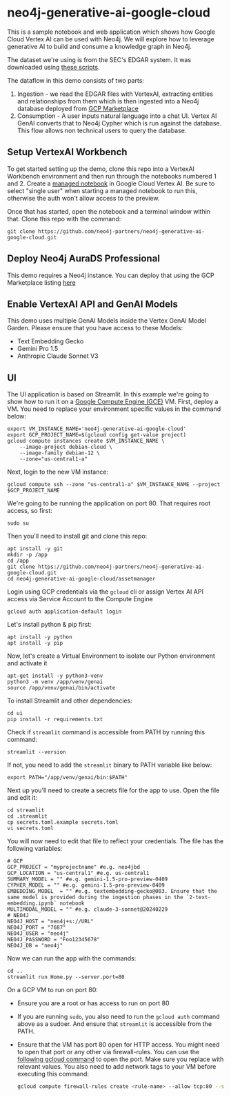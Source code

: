 # neo4j-generative-ai-google-cloud
This is a sample notebook and web application which shows how Google Cloud Vertex AI can be used with Neo4j. We will explore how to leverage generative AI to build and consume a knowledge graph in Neo4j.

The dataset we're using is from the SEC's EDGAR system.  It was downloaded using [these scripts](https://github.com/neo4j-partners/neo4j-sec-edgar-form13).

The dataflow in this demo consists of two parts:
1. Ingestion - we read the EDGAR files with VertexAI, extracting entities and relationships from them which is then ingested into a Neo4j database deployed from [GCP Marketplace](https://console.cloud.google.com/marketplace/browse?filter=partner:Neo4j)
2. Consumption - A user inputs natural language into a chat UI.  Vertex AI GenAI converts that to Neo4j Cypher which is run against the database.  This flow allows non technical users to query the database.

## Setup VertexAI Workbench
To get started setting up the demo, clone this repo into a VertexAI Workbench environment and then run through the notebooks numbered 1 and 2.
Create a [managed notebook](https://console.cloud.google.com/vertex-ai/workbench/managed) in Google Cloud Vertex AI.  Be sure to select "single user" when starting a managed notebook to run this, otherwise the auth won't allow access to the preview.

Once that has started, open the notebook and a terminal window within that.  Clone this repo with the command:

    git clone https://github.com/neo4j-partners/neo4j-generative-ai-google-cloud.git

## Deploy Neo4j AuraDS Professional
This demo requires a Neo4j instance.  You can deploy that using the GCP Marketplace listing [here](https://console.cloud.google.com/marketplace/browse?filter=partner:Neo4j)

## Enable VertexAI API and GenAI Models
This demo uses multiple GenAI Models inside the Vertex GenAI Model Garden. Please ensure that you have access to these Models:
- Text Embedding Gecko
- Gemini Pro 1.5
- Anthropic Claude Sonnet V3

## UI
The UI application is based on Streamlit. In this example we're going to show how to run it on a [Google Compute Engine (GCE)](https://console.cloud.google.com/compute/instances) VM.  First, deploy a VM. You need to replace your environment specific values in the command below:

    export VM_INSTANCE_NAME='neo4j-generative-ai-google-cloud'
    export GCP_PROJECT_NAME=$(gcloud config get-value project)
    gcloud compute instances create $VM_INSTANCE_NAME \
        --image-project debian-cloud \
        --image-family debian-12 \
        --zone="us-central1-a"
        

Next, login to the new VM instance:

    gcloud compute ssh --zone "us-central1-a" $VM_INSTANCE_NAME --project $GCP_PROJECT_NAME

We're going to be running the application on port 80.  That requires root access, so first:

    sudo su

Then you'll need to install git and clone this repo:

    apt install -y git
    mkdir -p /app
    cd /app
    git clone https://github.com/neo4j-partners/neo4j-generative-ai-google-cloud.git
    cd neo4j-generative-ai-google-cloud/assetmanager

Login using GCP credentials via the `gcloud` cli or assign Vertex AI API access via Service Account to the Compute Engine

    gcloud auth application-default login

Let's install python & pip first:

    apt install -y python
    apt install -y pip

Now, let's create a Virtual Environment to isolate our Python environment and activate it

    apt-get install -y python3-venv
    python3 -m venv /app/venv/genai
    source /app/venv/genai/bin/activate

To install Streamlit and other dependencies:

    cd ui
    pip install -r requirements.txt

Check if `streamlit` command is accessible from PATH by running this command:

    streamlit --version

If not, you need to add the `streamlit` binary to PATH variable like below:

    export PATH="/app/venv/genai/bin:$PATH"

Next up you'll need to create a secrets file for the app to use.  Open the file and edit it:

    cd streamlit
    cd .streamlit
    cp secrets.toml.example secrets.toml
    vi secrets.toml

You will now need to edit that file to reflect your credentials. The file has the following variables:

    # GCP
    GCP_PROJECT = "myprojectname" #e.g. neo4jbd
    GCP_LOCATION = "us-central1" #e.g. us-central1
    SUMMARY_MODEL = "" #e.g. gemini-1.5-pro-preview-0409
    CYPHER_MODEL = "" #e.g. gemini-1.5-pro-preview-0409
    EMBEDDING_MODEL  = "" #e.g. textembedding-gecko@003. Ensure that the same model is provided during the ingestion phases in the `2-text-embedding.ipynb` notebook
    MULTIMODAL_MODEL = "" #e.g. claude-3-sonnet@20240229
    # NEO4J
    NEO4J_HOST = "neo4j+s://URL"
    NEO4J_PORT = "7687"
    NEO4J_USER = "neo4j"
    NEO4J_PASSWORD = "Foo12345678"
    NEO4J_DB = "neo4j"

Now we can run the app with the commands:

    cd ..
    streamlit run Home.py --server.port=80

On a GCP VM to run on port 80:
- Ensure you are a root or has access to run on port 80
- If you are running `sudo`, you also need to run the `gcloud auth` command above as a sudoer. And ensure that `streamlit` is accessible from the PATH.
- Ensure that the VM has port 80 open for HTTP access. You might need to open that port or any other via firewall-rules. You can use the [following gcloud command](https://cloud.google.com/sdk/gcloud/reference/compute/firewall-rules/create) to open the port. Make sure you replace with relevant values. You also need to add network tags to your VM before executing this command:

    ```bash
    gcloud compute firewall-rules create <rule-name> --allow tcp:80 --source-tags=<list-of-your-instances-name-tags> --source-ranges=0.0.0.0/0 --description="<your-description-here>"
    ```
